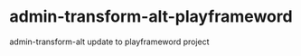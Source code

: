 admin-transform-alt-playframeword
=================================

admin-transform-alt update to playframeword project

